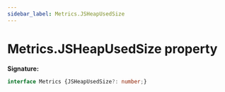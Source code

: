```yaml
---
sidebar_label: Metrics.JSHeapUsedSize
---
```

# Metrics.JSHeapUsedSize property

**Signature:**

```typescript
interface Metrics {JSHeapUsedSize?: number;}
```

